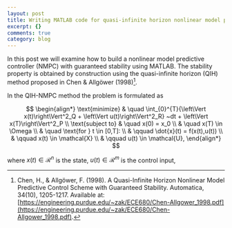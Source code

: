 ```yaml
---
layout: post
title: Writing MATLAB code for quasi-infinite horizon nonlinear model predictive control
excerpt: {}
comments: true
category: blog
---
```


In this post we will examine how to build a nonlinear model predictive controller (NMPC) with guaranteed stability using MATLAB. The stability property is obtained by construction using the quasi-infinite horizon (QIH) method proposed in Chen & Allgöwer (1998)[^Chen1998].

In the QIH-NMPC method the problem is formulated as

$$
\begin{align*}
\text{minimize} & \quad \int_{0}^{T}{\left\Vert x(t)\right\Vert^2_Q + \left\Vert u(t)\right\Vert^2_R} ~dt + \left\Vert x(T)\right\Vert^2_P  \\
\text{subject to} & \quad x(0) = x_0 \\
& \quad x(T) \in \Omega \\
& \quad \text{for } t \in [0,T]: \\
& \qquad \dot{x}(t) = f(x(t),u(t)) \\
& \qquad x(t) \in \mathcal{X} \\
& \qquad u(t) \in \mathcal{U},
\end{align*}
$$

where $x(t) \in \mathcal{R}^n$ is the state, $u(t) \in \mathcal{R}^m$ is the control input, 

[^Chen1998]: Chen, H., & Allgöwer, F. (1998). A Quasi-Infinite Horizon Nonlinear Model Predictive Control Scheme with Guaranteed Stability. Automatica, 34(10), 1205-1217. Available at: [https://engineering.purdue.edu/~zak/ECE680/Chen-Allgower_1998.pdf](https://engineering.purdue.edu/~zak/ECE680/Chen-Allgower_1998.pdf).
